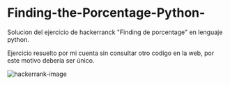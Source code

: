 # Finding-the-Porcentage-Python-
Solucion del ejercicio de hackerranck  "Finding de porcentage" en lenguaje python.

Ejercicio resuelto por mi cuenta sin consultar otro codigo en la web, por este motivo debería ser único.

![hackerrank-image](https://user-images.githubusercontent.com/85715612/127794883-c8ceec98-35f7-4735-a6bd-e3acd49c24c4.jpg)

